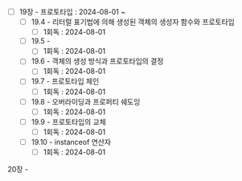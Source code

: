
- [ ] 19장 - 프로토타입 : 2024-08-01 ~     
    - [ ] 19.4 - 리터럴 표기법에 의해 생성된 객체의 생성자 함수와 프로토타입
        - [ ] 1회독 : 2024-08-01
    - [ ] 19.5 - 
        - [ ] 1회독 : 2024-08-01
    - [ ] 19.6 - 객체의 생성 방식과 프로토타입의 결정
        - [ ] 1회독 : 2024-08-01
    - [ ] 19.7 - 프로토타입 체인
        - [ ] 1회독 : 2024-08-01
    - [ ] 19.8 - 오버라이딩과 프로퍼티 쉐도잉
        - [ ] 1회독 : 2024-08-01
    - [ ] 19.9 - 프로토타입의 교체
        - [ ] 1회독 : 2024-08-01
    - [ ] 19.10 - instanceof 연산자
        - [ ] 1회독 : 2024-08-01

20장 - 